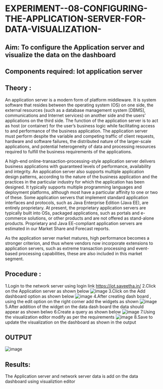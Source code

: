 
# EXPERIMENT--08-CONFIGURING-THE-APPLICATION-SERVER-FOR-DATA-VISUALIZATION-
 
## Aim: To  configure  the Application server and visualize the data on the dashboard 
## Components required: Iot application server 
## Theory :
 An application server is a modern form of platform middleware. It is system software that resides between the operating system (OS) on one side, the external resources (such as a database management system [DBMS], communications and Internet services) on another side and the users’ applications on the third side. The function of the application server is to act as host (or container) for the user’s business logic while facilitating access to and performance of the business application. The application server must perform despite the variable and competing traffic of client requests, hardware and software failures, the distributed nature of the larger-scale applications, and potential heterogeneity of data and processing resources required to fulfill the business requirements of the applications.

A high-end online-transaction-processing-style application server delivers business applications with guaranteed levels of performance, availability and integrity. An application server also supports multiple application design patterns, according to the nature of the business application and the practices in the particular industry for which the application has been designed. It typically supports multiple programming languages and deployment platforms, although most have a particular affinity to one or two of these. Some application servers that implement standard application interfaces and protocols, such as Java Enterprise Edition (Java EE), are entirely proprietary. At present, the proprietary application servers are typically built into OSs, packaged applications, such as portals and e-commerce solutions, or other products and are not offered as stand-alone products. Proprietary and Java EE-compliant application servers are estimated in our Market Share and Forecast reports.

As the application server market matures, high performance becomes a stronger criterion, and thus where vendors now incorporate extensions to application servers, such as extreme transaction processing and event-based processing capabilities, these are also included in this market segment.
## Procedure :

 1.Login to the network server using login link  https://iot.saveetha.in/
 2.Click on the Application server as shown below 
 ![image](https://github.com/Udhayasankaran04/EXPERIMENT--08-CONFIGURING-THE-APPLICATION-SERVER-FOR-DATA-VISUALIZATION-/assets/119393933/9c442193-5783-4283-8fa9-9960ba2f13a2)
 3.Click on the Add dashboard option as shown below 
 ![image](https://github.com/Udhayasankaran04/EXPERIMENT--08-CONFIGURING-THE-APPLICATION-SERVER-FOR-DATA-VISUALIZATION-/assets/119393933/ace28474-6625-4357-ba44-b1b3b78a938a)
 4.After creating dash board , using the edit option on the right corner  add the widgets as shown
 ![image](https://github.com/Udhayasankaran04/EXPERIMENT--08-CONFIGURING-THE-APPLICATION-SERVER-FOR-DATA-VISUALIZATION-/assets/119393933/45c68101-dc8a-449e-a11a-14ea991c0811)
 5.After addition of the widget on the data dash board the data should appear as shown belwo 
 6.Create a query as shown below 
 ![image](https://github.com/Udhayasankaran04/EXPERIMENT--08-CONFIGURING-THE-APPLICATION-SERVER-FOR-DATA-VISUALIZATION-/assets/119393933/f11e6297-ee97-4a94-a6a9-0efcedfc2048)
 7.Using the visualization editor modify as per the requirements 
 ![image](https://github.com/Udhayasankaran04/EXPERIMENT--08-CONFIGURING-THE-APPLICATION-SERVER-FOR-DATA-VISUALIZATION-/assets/119393933/96980390-9cd2-4072-b7b9-fd3dfacd7e10)
 8.Save to update the visualization on the dashboard as shown in the output 

## OUTPUT 
 ![image](https://github.com/Udhayasankaran04/EXPERIMENT--08-CONFIGURING-THE-APPLICATION-SERVER-FOR-DATA-VISUALIZATION-/assets/119393933/f6d128f6-d293-42ce-b48a-550c7666d955)
## Results: 
  The Application  server and network server data is add on the data dashboard using visualiztion editor 
